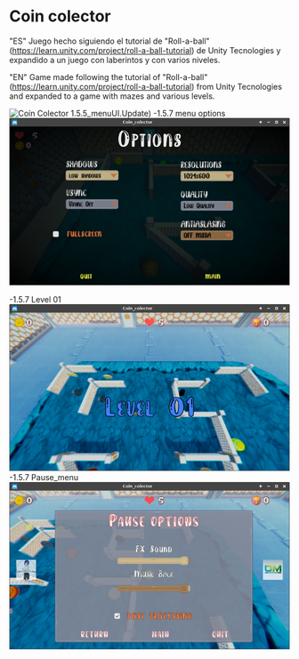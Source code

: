 # Coin colector
"ES" Juego hecho siguiendo el tutorial de "Roll-a-ball" (https://learn.unity.com/project/roll-a-ball-tutorial) de Unity Tecnologies y expandido a un juego con laberintos y con varios niveles.

"EN" Game made following the tutorial of "Roll-a-ball" (https://learn.unity.com/project/roll-a-ball-tutorial) from Unity Tecnologies and expanded to a game with mazes and various levels.
 
![Coín Colector 1.5.5_menuUI.Update)](https://github.com/vicotux1/Coin_Colector/blob/Old_Inut/Assets/Coin_colector/capturas/1.5.7/CAPTURAS%201.5.7_01.png)
-1.5.7 menu options
![Coín Colector 1.5.5_menuUI.Update)](https://github.com/vicotux1/Coin_Colector/blob/Old_Inut/Assets/Coin_colector/capturas/1.5.7/CAPTURAS%201.5.7_04.png)

-1.5.7 Level 01
![Coín Colector 1.5.5_menuUI.Update)](https://github.com/vicotux1/Coin_Colector/blob/Old_Inut/Assets/Coin_colector/capturas/1.5.7/CAPTURAS%201.5.7_02.png)
-1.5.7 Pause_menu
![Coín Colector 1.5.5_menuUI.Update)](https://github.com/vicotux1/Coin_Colector/blob/Old_Inut/Assets/Coin_colector/capturas/1.5.7/CAPTURAS%201.5.7_03.png)




